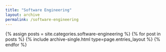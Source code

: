 ```yaml
---
title: "Software Engineering"
layout: archive
permalink: /software-engineering
---
```



{% assign posts = site.categories.software-engineering %}
{% for post in posts %} {% include archive-single.html type=page.entries_layout %} {% endfor %}
